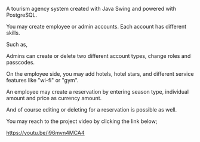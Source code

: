 A tourism agency system created with Java Swing and powered with PostgreSQL. 

You may create employee or admin accounts. Each account has different skills.

Such as, 

Admins can create or delete two different account types, change roles and passcodes.

On the employee side, you may add hotels, hotel stars, and different service features like "wi-fi" or "gym".

An employee may create a reservation by entering season type, individual amount and price as currency amount.  

And of course editing or deleting for a reservation is possible as well.

You may reach to the project video by clicking the link below;

https://youtu.be/i96mvn4MCA4
